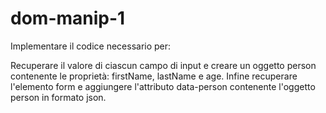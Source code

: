 # dom-manip-1

Implementare il codice necessario per:

Recuperare il valore di ciascun campo di input e creare un oggetto person contenente le proprietà: firstName, lastName e age.
Infine recuperare l'elemento form e aggiungere l'attributo data-person contenente l'oggetto person in formato json.
